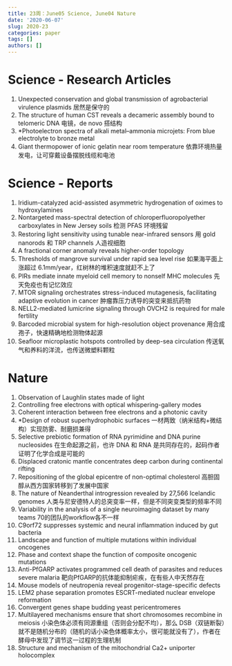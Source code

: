 ```yaml
---
title: 23周：June05 Science, June04 Nature
date: '2020-06-07'
slug: 2020-23
categories: paper
tags: []
authors: []
---
```

   


# Science - Research Articles

1. Unexpected conservation and global transmission of agrobacterial virulence plasmids
   居然是保守的
1. The structure of human CST reveals a decameric assembly bound to telomeric DNA
   电镜，de novo 搭结构
1. *Photoelectron spectra of alkali metal–ammonia microjets: From blue electrolyte to bronze metal
1. Giant thermopower of ionic gelatin near room temperature
   依靠环境热量发电，让可穿戴设备摆脱线缆和电池



# Science - Reports

1. Iridium-catalyzed acid-assisted asymmetric hydrogenation of oximes to hydroxylamines
1. Nontargeted mass-spectral detection of chloroperfluoropolyether carboxylates in New Jersey soils
   检测 PFAS 环境残留
1. Restoring light sensitivity using tunable near-infrared sensors
   用 gold nanorods 和 TRP channels 人造视细胞
1. A fractional corner anomaly reveals higher-order topology
1. Thresholds of mangrove survival under rapid sea level rise
   如果海平面上涨超过 6.1mm/year，红树林的堆积速度就赶不上了
1. PIRs mediate innate myeloid cell memory to nonself MHC molecules
   先天免疫也有记忆效应
1. MTOR signaling orchestrates stress-induced mutagenesis, facilitating adaptive evolution in cancer
   肿瘤靠压力诱导的突变来抵抗药物
1. NELL2-mediated lumicrine signaling through OVCH2 is required for male fertility
1. Barcoded microbial system for high-resolution object provenance
   用合成孢子，快速精确地检测物体起源
1. Seafloor microplastic hotspots controlled by deep-sea circulation
   传送氧气和养料的洋流，也传送微塑料颗粒



# Nature

1. Observation of Laughlin states made of light
1. Controlling free electrons with optical whispering-gallery modes
1. Coherent interaction between free electrons and a photonic cavity
1. *Design of robust superhydrophobic surfaces
   一材两致（纳米结构+微结构）实现防雾、耐磨损兼得
1. Selective prebiotic formation of RNA pyrimidine and DNA purine nucleosides
   在生命起源之前，也许 DNA 和 RNA 是共同存在的，起码作者证明了化学合成是可能的
1. Displaced cratonic mantle concentrates deep carbon during continental rifting
1. Repositioning of the global epicentre of non-optimal cholesterol
   高胆固醇从西方国家转移到了发展中国家
1. The nature of Neanderthal introgression revealed by 27,566 Icelandic genomes
   人类与尼安德特人的总突变率一样，但是不同突变类型的频率不同
1. Variability in the analysis of a single neuroimaging dataset by many teams
   70的团队的workflow各不一样
1. C9orf72 suppresses systemic and neural inflammation induced by gut bacteria
1. Landscape and function of multiple mutations within individual oncogenes
1. Phase and context shape the function of composite oncogenic mutations
1. Anti-PfGARP activates programmed cell death of parasites and reduces severe malaria
   靶向PfGARP的抗体能抑制疟疾，在有些人中天然存在
1. Mouse models of neutropenia reveal progenitor-stage-specific defects
1. LEM2 phase separation promotes ESCRT-mediated nuclear envelope reformation
1. Convergent genes shape budding yeast pericentromeres
1. Multilayered mechanisms ensure that short chromosomes recombine in meiosis
   小染色体必须有同源重组（否则会分配不均），那么 DSB（双链断裂）就不是随机分布的（随机的话小染色体概率太小，很可能就没有了），作者在酵母中发现了调节这一过程的生理机制
1. Structure and mechanism of the mitochondrial Ca2+ uniporter holocomplex
